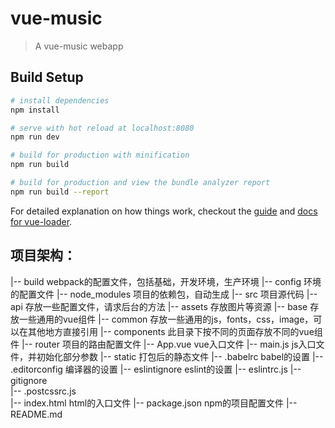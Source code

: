 # vue-music

> A vue-music webapp

## Build Setup

``` bash
# install dependencies
npm install

# serve with hot reload at localhost:8080
npm run dev

# build for production with minification
npm run build

# build for production and view the bundle analyzer report
npm run build --report
```

For detailed explanation on how things work, checkout the [guide](http://vuejs-templates.github.io/webpack/) and [docs for vue-loader](http://vuejs.github.io/vue-loader).

## 项目架构：

|-- build   webpack的配置文件，包括基础，开发环境，生产环境
|-- config  环境的配置文件
|-- node_modules    项目的依赖包，自动生成
|-- src     项目源代码
    |-- api     存放一些配置文件，请求后台的方法
    |-- assets  存放图片等资源
    |-- base    存放一些通用的vue组件
    |-- common  存放一些通用的js，fonts，css，image，可以在其他地方直接引用
    |-- components  此目录下按不同的页面存放不同的vue组件
    |-- router      项目的路由配置文件
    |-- App.vue     vue入口文件
    |-- main.js     js入口文件，并初始化部分参数
|-- static  打包后的静态文件
|-- .babelrc    babel的设置
|-- .editorconfig   编译器的设置
|-- eslintignore    eslint的设置
|-- eslintrc.js
|-- gitignore   
|-- .postcssrc.js   
|-- index.html      html的入口文件
|-- package.json    npm的项目配置文件
|-- README.md